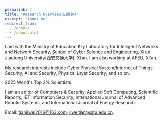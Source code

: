 ```yaml
---
permalink: /
title: "Research Overview(田继伟)"
excerpt: "About me"
redirect_from: 
  - /about/
  - /about.html
---
```


I am with the Ministry of Education Key Laboratory for Intelligent Networks and Network Security, School of Cyber Science and Engineering, Xi’an Jiaotong University(西安交通大学), Xi'an. I am also working at AFEU, Xi'an. 

My research interests include Cyber Physical System/Internet of Things Security, AI and Security, Physical Layer Security, and so on. 

2025 World's Top 2% Scientists

I am an editor of Computers & Security, Applied Soft Computing, Scientific Reports, IET Information Security, International Journal of Advanced Robotic Systems, and International Journal of Energy Research. 

Email: tianjiwei2016@163.com; jiweitian@xjtu.edu.cn.
